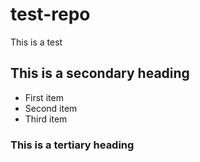 # test-repo
This is a test

## This is a secondary heading
* First item
* Second item
* Third item

### This is a tertiary heading

